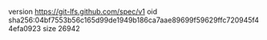 version https://git-lfs.github.com/spec/v1
oid sha256:04bf7553b56c165d99de1949b186ca7aae89699f59629ffc720945f44efa0923
size 26942
